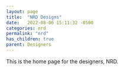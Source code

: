 ```yaml
---
layout: page
title:  "NRD Designs"
date:   2022-08-06 15:11:32 -0500
categories: nrd
permalink: "nrd"
has_children: true
parent: Designers
---
```

This is the home page for the designers, NRD.
